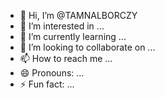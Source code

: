 - 👋 Hi, I’m @TAMNALBORCZY
- 👀 I’m interested in ...
- 🌱 I’m currently learning ...
- 💞️ I’m looking to collaborate on ...
- 📫 How to reach me ...
- 😄 Pronouns: ...
- ⚡ Fun fact: ...

<!---
TAMNALBORCZY/TAMNALBORCZY is a ✨ special ✨ repository because its `README.md` (this file) appears on your GitHub profile.
You can click the Preview link to take a look at your changes.
--->
